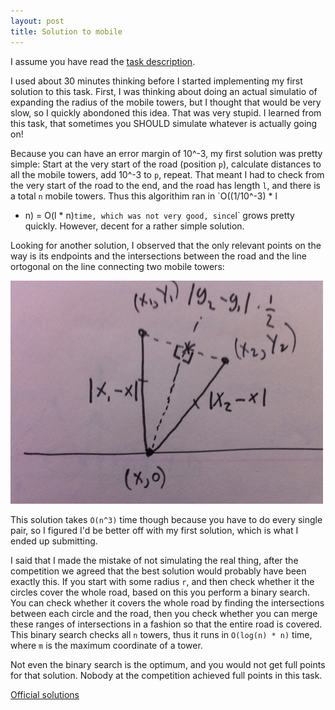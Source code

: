 ```yaml
---
layout: post
title: Solution to mobile
---
```


I assume you have read the [task
description](http://www.boi2012.lv/data/day1/eng/mobile.pdf).

I used about 30 minutes thinking before I started implementing my first solution
to this task. First, I was thinking about doing an actual simulatio of
expanding the radius of the mobile towers, but I thought that would be very
slow, so I quickly abondoned this idea. That was very stupid. I learned from
this task, that sometimes you SHOULD simulate whatever is actually going on!

Because you can have an error margin of 10^-3, my first solution was pretty
simple: Start at the very start of the road (position `p`), calculate distances
to all the mobile towers, add 10^-3 to `p`, repeat. That meant I had to check
from the very start of the road to the end, and the road has length `l`, and
there is a total `n` mobile towers. Thus this algorithim ran in `O((1/10^-3) * l
* n) = O(l * n)` time, which was not very good, since `l` grows pretty quickly.
However, decent for a rather simple solution.

Looking for another solution, I observed that the only relevant points on the
way is its endpoints and the intersections between the road and the line ortogonal 
on the line connecting two mobile towers:

![](/static/images/ioi/mobile-task-1.jpg)

This solution takes `O(n^3)` time though because you have to do every single
pair, so I figured I'd be better off with my first solution, which is what I
ended up submitting.

I said that I made the mistake of not simulating the real thing, after the
competition we agreed that the best solution would probably have been exactly
this. If you start with some radius `r`, and then check whether it the circles
cover the whole road, based on this you perform a binary search. You can check
whether it covers the whole road by finding the intersections between each
circle and the road, then you check whether you can merge these ranges of
intersections in a fashion so that the entire road is covered. This binary
search checks all `n` towers, thus it runs in `O(log(n) * n)` time, where `m` is
the maximum coordinate of a tower.

Not even the binary search is the optimum, and you would not get full points for
that solution. Nobody at the competition achieved full points in this task.

[Official solutions](http://www.boi2012.lv/data/day1/spoilers/mobile.pdf)
